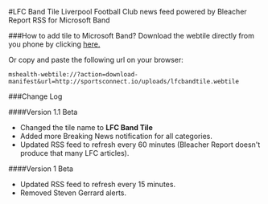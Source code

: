 #LFC Band Tile
Liverpool Football Club news feed powered by Bleacher Report RSS for Microsoft Band

###How to add tile to Microsoft Band?
Download the webtile directly from you phone by clicking <a href="mshealth-webtile://?action=download-manifest&url=http://sportsconnect.io/uploads/lfcbandtile.webtile">here.</a>

Or copy and paste the following url on your browser:
```
mshealth-webtile://?action=download-manifest&url=http://sportsconnect.io/uploads/lfcbandtile.webtile
```

###Change Log

####Version 1.1 Beta
- Changed the tile name to **LFC Band Tile**
- Added more Breaking News notification for all categories.
- Updated RSS feed to refresh every 60 minutes (Bleacher Report doesn't produce that many LFC articles).

####Version 1 Beta
- Updated RSS feed to refresh every 15 minutes.
- Removed Steven Gerrard alerts. 